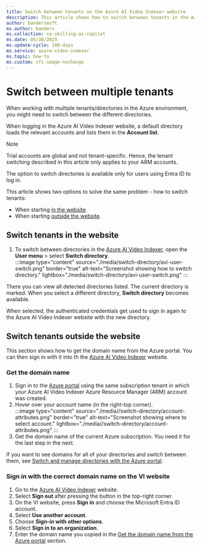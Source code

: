 ```yaml
---
title: Switch between tenants on the Azure AI Video Indexer website
description: This article shows how to switch between tenants in the Azure AI Video Indexer website. 
author: bandersmsft
ms.author: banders
ms.collection: ce-skilling-ai-copilot
ms.date: 05/30/2025
ms.update-cycle: 180-days
ms.service: azure-video-indexer
ms.topic: how-to
ms.custom: sfi-image-nochange
---
```


# Switch between multiple tenants

When working with multiple tenants/directories in the Azure environment, you might need to switch between the different directories. 

When logging in the Azure AI Video Indexer website, a default directory loads the relevant accounts and lists them in the **Account list**.

> [!Note]
> Trial accounts are global and not tenant-specific. Hence, the tenant switching described in this article only applies to your ARM accounts.
>
> The option to switch directories is available only for users using Entra ID to log in. 

This article shows two options to solve the same problem - how to switch tenants:

- When starting [in the website](#switch-tenants-in-the-website).
- When starting [outside the website](#switch-tenants-outside-the-website).

## Switch tenants in the website

1. To switch between directories in the [Azure AI Video Indexer](https://www.videoindexer.ai/), open the **User menu** > select **Switch directory**.  
    :::image type="content" source="./media/switch-directory/avi-user-switch.png" border="true" alt-text="Screenshot showing how to switch directory." lightbox="./media/switch-directory/avi-user-switch.png" :::

There you can view all detected directories listed. The current directory is marked. When you select a different directory, **Switch directory** becomes available.

When selected, the authenticated credentials get used to sign in again to the Azure AI Video Indexer website with the new directory.

## Switch tenants outside the website

This section shows how to get the domain name from the Azure portal. You can then sign in with it into th the [Azure AI Video Indexer](https://www.videoindexer.ai/) website.

### Get the domain name

1. Sign in to the [Azure portal](https://portal.azure.com) using the same subscription tenant in which your Azure AI Video Indexer Azure Resource Manager (ARM) account was created. 
1. Hover over your account name (in the right-top corner).  
    :::image type="content" source="./media//switch-directory/account-attributes.png" border="true" alt-text="Screenshot showing where to select account." lightbox="./media//switch-directory/account-attributes.png" :::
2. Get the domain name of the current Azure subscription. You need it for the last step in the next.

If you want to see domains for all of your directories and switch between them, see [Switch and manage directories with the Azure portal](/azure/azure-portal/set-preferences#switch-and-manage-directories).

### Sign in with the correct domain name on the VI website

1. Go to the [Azure AI Video Indexer](https://www.videoindexer.ai/) website.
1. Select **Sign out** after pressing the button in the top-right corner.
1. On the VI website, press **Sign in** and choose the Microsoft Entra ID account.
1. Select **Use another account**.
1. Choose **Sign-in with other options**.
1. Select **Sign in to an organization**.
1. Enter the domain name you copied in the [Get the domain name from the Azure portal](#get-the-domain-name) section.